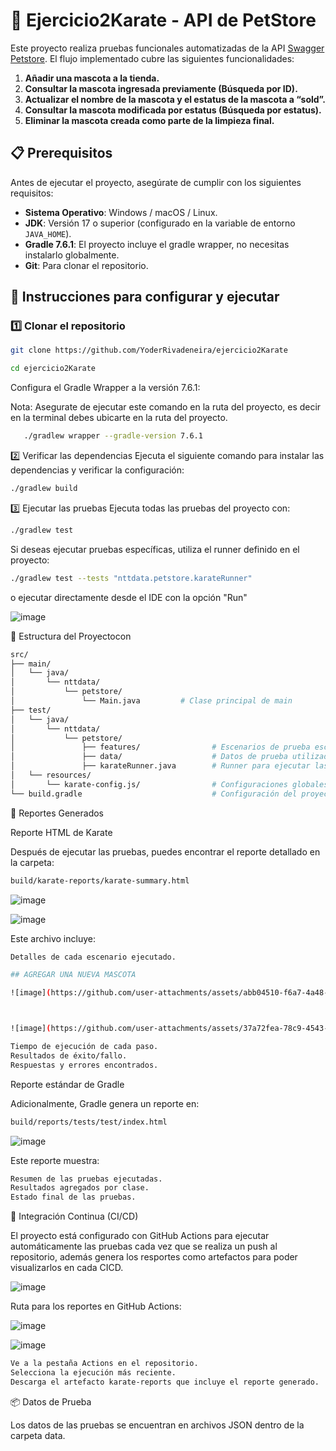 # 🐾 Ejercicio2Karate - API de PetStore

Este proyecto realiza pruebas funcionales automatizadas de la API [Swagger Petstore](https://petstore.swagger.io/). El flujo implementado cubre las siguientes funcionalidades:

1. **Añadir una mascota a la tienda.**
2. **Consultar la mascota ingresada previamente (Búsqueda por ID).**
3. **Actualizar el nombre de la mascota y el estatus de la mascota a “sold”.**
4. **Consultar la mascota modificada por estatus (Búsqueda por estatus).**
5. **Eliminar la mascota creada como parte de la limpieza final.**

## 📋 Prerequisitos

Antes de ejecutar el proyecto, asegúrate de cumplir con los siguientes requisitos:

- **Sistema Operativo**: Windows / macOS / Linux.
- **JDK**: Versión 17 o superior (configurado en la variable de entorno `JAVA_HOME`).
- **Gradle 7.6.1**: El proyecto incluye el gradle wrapper, no necesitas instalarlo globalmente.
- **Git**: Para clonar el repositorio. 

## 🚀 Instrucciones para configurar y ejecutar

### 1️⃣ Clonar el repositorio

```bash
git clone https://github.com/YoderRivadeneira/ejercicio2Karate
```
```bash
cd ejercicio2Karate

```
Configura el Gradle Wrapper a la versión 7.6.1:

Nota: Asegurate de ejecutar este comando en la ruta del proyecto, es decir en la terminal debes ubicarte en la ruta del proyecto.


```bash
   ./gradlew wrapper --gradle-version 7.6.1
```

2️⃣ Verificar las dependencias
Ejecuta el siguiente comando para instalar las dependencias y verificar la configuración:

```bash
./gradlew build
```


3️⃣ Ejecutar las pruebas
Ejecuta todas las pruebas del proyecto con:

```bash
./gradlew test
```

Si deseas ejecutar pruebas específicas, utiliza el runner definido en el proyecto:

```bash
./gradlew test --tests "nttdata.petstore.karateRunner"
```
o ejecutar directamente desde el IDE con la opción "Run"

![image](https://github.com/user-attachments/assets/85f28938-9aa6-4c31-91ad-7d949238d110)




📂 Estructura del Proyectocon 
```bash
src/
├── main/
│   └── java/
│       └── nttdata/
│           └── petstore/
│               └── Main.java         # Clase principal de main
├── test/  
│   └── java/
│       └── nttdata/
│           └── petstore/
│               ├── features/                # Escenarios de prueba escritos en Karate
│               ├── data/                    # Datos de prueba utilizados en las pruebas
│               ├── karateRunner.java        # Runner para ejecutar las pruebas
│   └── resources/
│       └── karate-config.js/                # Configuraciones globales para karate
└── build.gradle                             # Configuración del proyecto con dependencias


```


📑 Reportes Generados

Reporte HTML de Karate


Después de ejecutar las pruebas, puedes encontrar el reporte detallado en la carpeta:

```bash
build/karate-reports/karate-summary.html
```

![image](https://github.com/user-attachments/assets/8d999ab2-4000-4533-8a13-aa70b05b80b8)

![image](https://github.com/user-attachments/assets/5fb1d163-ba8b-47bc-b3b2-b37be1228ae2)



Este archivo incluye:

```bash
Detalles de cada escenario ejecutado.

## AGREGAR UNA NUEVA MASCOTA

![image](https://github.com/user-attachments/assets/abb04510-f6a7-4a48-a89c-9b941c73eea1)



![image](https://github.com/user-attachments/assets/37a72fea-78c9-4543-964d-d22b4c787cd3)

Tiempo de ejecución de cada paso.
Resultados de éxito/fallo.
Respuestas y errores encontrados.
```

Reporte estándar de Gradle

Adicionalmente, Gradle genera un reporte en:

```bash
build/reports/tests/test/index.html
```

![image](https://github.com/user-attachments/assets/a4e53ff1-4ad1-4bd5-913a-a175cd2e01c0)


Este reporte muestra:

```bash
Resumen de las pruebas ejecutadas.
Resultados agregados por clase.
Estado final de las pruebas.
```

🤖 Integración Continua (CI/CD)

El proyecto está configurado con GitHub Actions para ejecutar automáticamente las pruebas cada vez que se realiza un push al repositorio, además genera los resportes como artefactos para poder visualizarlos en cada CICD.

![image](https://github.com/user-attachments/assets/b8bc23bc-8456-4285-9207-65ec4f35e820)





Ruta para los reportes en GitHub Actions:

![image](https://github.com/user-attachments/assets/02dbb030-83bc-4a50-818a-7d1630f5d29d)

![image](https://github.com/user-attachments/assets/531afe84-5591-4354-8054-cfde4da99e7d)


```bash
Ve a la pestaña Actions en el repositorio.
Selecciona la ejecución más reciente.
Descarga el artefacto karate-reports que incluye el reporte generado.
```

📦 Datos de Prueba

Los datos de las pruebas se encuentran en archivos JSON dentro de la carpeta data. 

